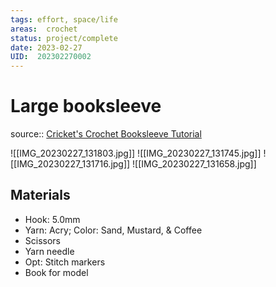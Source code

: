 ```yaml
---
tags: effort, space/life
areas:  crochet 
status: project/complete 
date: 2023-02-27
UID:  202302270002
---
```


# Large booksleeve

source:: [Cricket's Crochet Booksleeve Tutorial](https://youtu.be/U6a4xZPiUKk)

![[IMG_20230227_131803.jpg]]
![[IMG_20230227_131745.jpg]]
![[IMG_20230227_131716.jpg]]
![[IMG_20230227_131658.jpg]]

## Materials
- Hook: 5.0mm
- Yarn: Acry; Color: Sand, Mustard, & Coffee
- Scissors
- Yarn needle
- Opt: Stitch markers
- Book for model